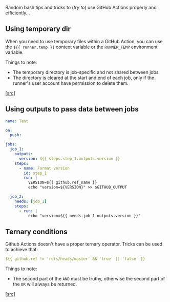 Random bash tips and tricks to (_try to_) use GitHub Actions properly and efficiently...

## Using temporary dir

When you need to use temporary files within a GitHub Action, you can use the `${{ runner.temp }}` context variable or the `RUNNER_TEMP` environment variable.

Things to note:
- The temporary directory is job-specific and not shared between jobs
- The directory is cleared at the start and end of each job, only if the runner's user account have permission to delete them.

[\[src\]](https://docs.github.com/en/actions/writing-workflows/choosing-what-your-workflow-does/accessing-contextual-information-about-workflow-runs#runner-context)

## Using outputs to pass data between jobs

```yaml
name: Test

on:
  push:

jobs:
  job_1:
    outputs:
      version: ${{ steps.step_1.outputs.version }}
    steps:
      - name: Format version
        id: step_1
        run: |
          VERSION=${{ github.ref_name }}
          echo "version=${VERSION}" >> $GITHUB_OUTPUT

  job_2:
    needs: [job_1]
    steps:
      - run: |
          echo "version=${{ needs.job_1.outputs.version }}"
```

## Ternary conditions

Github Actions doesn't have a proper ternary operator. Tricks can be used to achieve that:

```yaml
${{ github.ref != 'refs/heads/master' && 'true' || 'false' }}
```

Things to note:
- The second part of the `AND` must be truthy, otherwise the second part of the `OR` will always be returned.

[\[src\]](https://github.com/orgs/community/discussions/26738)
